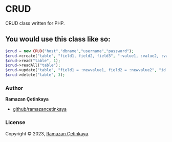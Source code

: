 # CRUD
CRUD class written for PHP.

## You would use this class like so:
```php
$crud = new CRUD("host","dbname","username","password");
$crud->create("table", "field1, field2, field3", ":value1, :value2, :value3");
$crud->read("table", 1);
$crud->readAll("table");
$crud->update("table", "field1 = :newvalue1, field2 = :newvalue2", "id = :id");
$crud->delete("table", 3);
```
### Author

**Ramazan Çetinkaya**

* [github/ramazancetinkaya](https://github.com/ramazancetinkaya)

### License

Copyright © 2023, [Ramazan Çetinkaya](https://github.com/ramazancetinkaya).
